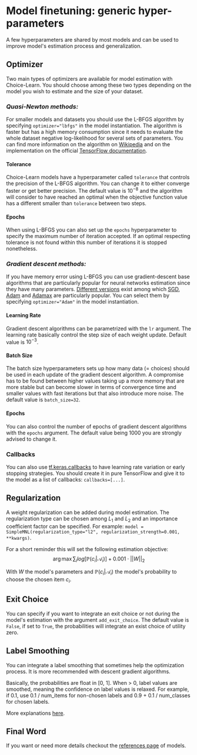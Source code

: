 # Model finetuning: generic hyper-parameters

A few hyperparameters are shared by most models and can be used to improve model's estimation process and generalization.

## Optimizer

Two main types of optimizers are available for model estimation with Choice-Learn. You should choose among these two types depending on the model you wish to estimate and the size of your dataset.

### *Quasi-Newton methods:*
For smaller models and datasets you should use the L-BFGS algorithm by specifying `optimizer="lbfgs"` in the model instantiation. The algorithm is faster but has a high memory consumption since it needs to evaluate the whole dataset negative log-likelihood for several sets of parameters.
You can find more information on the algorithm on [Wikipedia](https://en.wikipedia.org/wiki/Limited-memory_BFGS) and on the implementation on the official [TensorFlow documentation](https://www.tensorflow.org/probability/api_docs/python/tfp/optimizer/lbfgs_minimize).

#### Tolerance

Choice-Learn models have a hyperparameter called `tolerance` that controls the precision of the L-BFGS algorithm. You can change it to either converge faster or get better precision.
The default value is $10^{-8}$ and the algorithm will consider to have reached an optimal when the objective function value has a different smaller than `tolerance` between two steps.

#### Epochs
When using L-BFGS you can also set up the `epochs` hyperparameter to specify the maximum number of iteration accepted. If an optimal respecting tolerance is not found within this number of iterations it is stopped nonetheless.

### *Gradient descent methods:*

If you have memory error using L-BFGS you can use gradient-descent base algorithms that are particularly popular for neural networks estimation since they have many parameters.
[Different versions](https://www.tensorflow.org/api_docs/python/tf/keras/optimizers) exist among which [SGD](https://www.tensorflow.org/api_docs/python/tf/keras/optimizers/SGD), [Adam](https://www.tensorflow.org/api_docs/python/tf/keras/optimizers/Adam) and [Adamax](https://www.tensorflow.org/api_docs/python/tf/keras/optimizers/Adamax) are particularly popular. You can select them by specifying `optimizer="Adam"` in the model instantiation.

#### Learning Rate

Gradient descent algorithms can be parametrized with the `lr` argument. The learning rate basically control the step size of each weight update. Default value is $10^{-3}$.

#### Batch Size

The batch size hyperparameters sets up how many data (= choices) should be used in each update of the gradient descent algorithm. A compromise has to be found between higher values taking up a more memory that are more stable but can become slower in terms of convergence time and smaller values with fast iterations but that also introduce more noise.
The default value is `batch_size=32`.

#### Epochs

You can also control the number of epochs of gradient descent algorithms with the `epochs` argument. The default value being 1000 you are strongly advised to change it.

### Callbacks

You can also use [tf.keras.callbacks](https://www.tensorflow.org/api_docs/python/tf/keras/callbacks/Callback) to have learning rate variation or early stopping strategies. You should create it in pure TensorFlow and give it to the model as a list of callbacks: `callbacks=[...]`.

## Regularization

A weight regularization can be added during model estimation. The regularization type can be chosen among $L_1$ and $L_2$ and an importance coefficient factor can be specified.
For example:
```model = SimpleMNL(regularization_type="l2", regularization_strength=0.001, **kwargs)```.

For a short reminder this will set the following estimation objective:
$$
\arg \max \sum_i log \left[ \mathbb{P}(c_i|\mathcal{A}_i) \right] + 0.001 \cdot ||W||_2
$$

With $W$ the model's parameters and $\mathbb{P}(c_i|\mathcal{A}_i)$ the model's probability to choose the chosen item $c_i$.

## Exit Choice
You can specify if you want to integrate an exit choice or not during the model's estimation with the argument `add_exit_choice`. The default value is `False`, if set to `True`, the probabilities will integrate an exist choice of utility zero.

## Label Smoothing

You can integrate a label smoothing that sometimes help the optimization process. It is more recommended with descent gradient algorithms.

Basically, the probabilities are float in [0, 1]. When > 0, label values are smoothed, meaning the confidence on label values is relaxed. For example, if 0.1, use 0.1 / num_items for non-chosen labels and 0.9 + 0.1 / num_classes for chosen labels.

More explanations [here](https://www.tensorflow.org/api_docs/python/tf/keras/losses/CategoricalCrossentropy).

## Final Word

If you want or need more details checkout the [references page](./../../references/models/references_base_model.md) of models.
